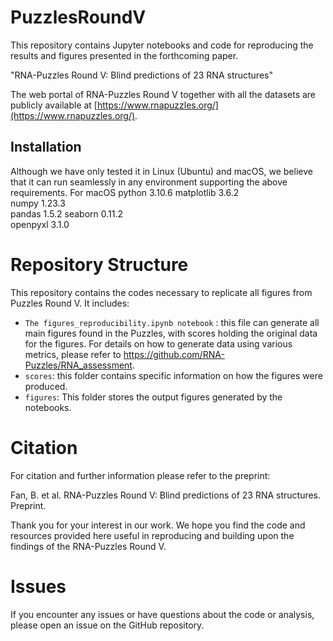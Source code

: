 # PuzzlesRoundV

This repository contains Jupyter notebooks and code for reproducing the results and figures presented in the forthcoming paper.

"RNA-Puzzles Round V: Blind predictions of 23 RNA structures"

The web portal of RNA-Puzzles Round V together with all the datasets are publicly available at [https://www.rnapuzzles.org/](https://www.rnapuzzles.org/).

## Installation
Although we have only tested it in Linux (Ubuntu) and macOS, we believe that it can run seamlessly in any environment supporting the above requirements.
For macOS
python                    3.10.6
matplotlib                3.6.2   
numpy                     1.23.3    
pandas                    1.5.2
seaborn                   0.11.2   
openpyxl                  3.1.0

# Repository Structure
This repository contains the codes necessary to replicate all figures from Puzzles Round V. It includes:

- `The figures_reproducibility.ipynb notebook` : this file can generate all main figures found in the Puzzles, with scores holding the original data for the figures. For details on how to generate data using various metrics, please refer to https://github.com/RNA-Puzzles/RNA_assessment.
- `scores`: this folder contains specific information on how the figures were produced.
- `figures`: This folder stores the output figures generated by the notebooks.

# Citation
For citation and further information please refer to the preprint:

Fan, B. et al. RNA-Puzzles Round V: Blind predictions of 23 RNA structures. Preprint.

Thank you for your interest in our work. We hope you find the code and resources provided here useful in reproducing and building upon the findings of the RNA-Puzzles Round V.

# Issues
If you encounter any issues or have questions about the code or analysis, please open an issue on the GitHub repository.

  
